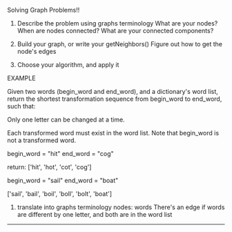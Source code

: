 Solving Graph Problems!!

1. Describe the problem using graphs terminology
   What are your nodes?
   When are nodes connected?
   What are your connected components?

2. Build your graph, or write your getNeighbors()
   Figure out how to get the node's edges

3. Choose your algorithm, and apply it

EXAMPLE

Given two words (begin_word and end_word), and a dictionary's word list,
return the shortest transformation sequence from begin_word to end_word, such that:

Only one letter can be changed at a time.

Each transformed word must exist in the word list. Note that begin_word is not a transformed word.

begin_word = "hit"
end_word = "cog"

return: ['hit', 'hot', 'cot', 'cog']

begin_word = "sail"
end_word = "boat"

['sail', 'bail', 'boil', 'boll', 'bolt', 'boat']

1. translate into graphs terminology
   nodes: words
   There's an edge if words are different by one letter, and both are in the word list

______________________